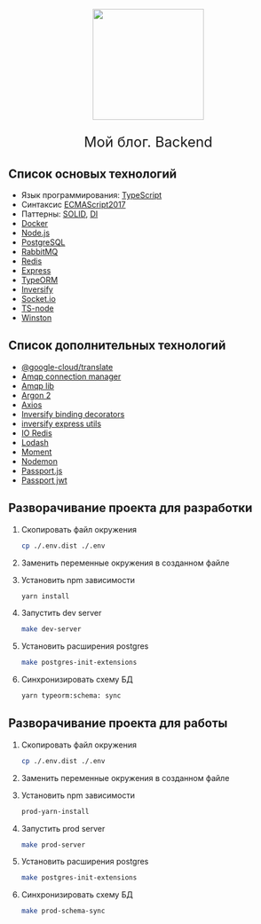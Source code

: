 <p align="center"><img src="https://uploads.photo/images/Ed7f.png" width="200"/></p>

<p align="center" style="font-size:1.8em;">Мой блог. Backend</p>

##  Список основых технологий

- Язык программирования: [TypeScript](https://www.typescriptlang.org)
- Синтаксис [ECMAScript2017](https://www.ecma-international.org/ecma-262/8.0/#sec-async-function-definitions)
- Паттерны: [SOLID](https://itnext.io/solid-principles-explanation-and-examples-715b975dcad4), [DI](https://en.wikipedia.org/wiki/Dependency_injection)
- [Docker](https://docs.docker.com/get-started/)
- [Node.js](https://nodejs.org/en/docs/)
- [PostgreSQL](https://www.postgresql.org/docs/)
- [RabbitMQ](https://www.rabbitmq.com/getstarted.html)
- [Redis](https://redis.io/documentation)
- [Express](https://expressjs.com)
- [TypeORM](https://typeorm.io/#/)
- [Inversify](https://github.com/inversify/InversifyJS)
- [Socket.io](https://socket.io)
- [TS-node](https://github.com/TypeStrong/ts-node)
- [Winston](https://github.com/winstonjs/winston)

## Список дополнительных технологий

- [@google-cloud/translate](https://cloud.google.com/translate/docs/)
- [Amqp connection manager](https://github.com/benbria/node-amqp-connection-manager)
- [Amqp lib](https://github.com/squaremo/amqp.node)
- [Argon 2](https://en.wikipedia.org/wiki/Argon2)
- [Axios](https://github.com/axios/axios)
- [Inversify binding decorators](https://github.com/inversify/inversify-binding-decorators)
- [inversify express utils](https://github.com/inversify/inversify-express-utils)
- [IO Redis](https://github.com/luin/ioredis)
- [Lodash](https://lodash.com)
- [Moment](https://momentjs.com)
- [Nodemon](https://github.com/remy/nodemon#nodemon)
- [Passport.js](http://www.passportjs.org/docs/downloads/html/)
- [Passport jwt](https://github.com/mikenicholson/passport-jwt)

## Разворачивание проекта для разработки

1. Скопировать файл окружения
    ```bash
    cp ./.env.dist ./.env
    ```
    
2. Заменить переменные окружения в созданном файле

3. Установить npm зависимости
    ```bash
    yarn install
    ```
    
4. Запустить dev server
    ```bash
    make dev-server
    ```
    
5. Установить расширения postgres
    ```bash
    make postgres-init-extensions
    ```

6. Синхронизировать схему БД
    ```bash
    yarn typeorm:schema: sync
    ```

## Разворачивание проекта для работы

1. Скопировать файл окружения
    ```bash
    cp ./.env.dist ./.env
    ```
    
2. Заменить переменные окружения в созданном файле

3. Установить npm зависимости
    ```bash
    prod-yarn-install
    ```
    
4. Запустить prod server
    ```bash
    make prod-server
    ```
    
5. Установить расширения postgres
    ```bash
    make postgres-init-extensions
    ```

6. Синхронизировать схему БД
    ```bash
    make prod-schema-sync
    ```
